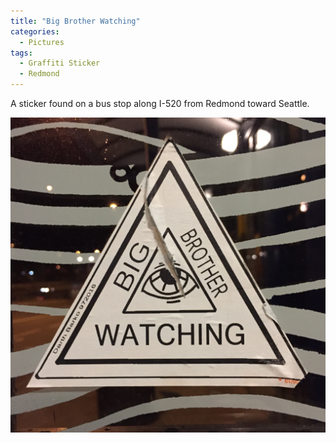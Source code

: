 ```yaml
---
title: "Big Brother Watching"
categories:
  - Pictures
tags:
  - Graffiti Sticker
  - Redmond
---
```


A sticker found on a bus stop along I-520 from Redmond toward Seattle.

![A triangular sticker containing the words BIG BROTHER WATCHING around an eye. In small print one side of the triangle has the words Darth Barko 972016.](/assets/images/2017/2017-02-15-big-brother-watching.jpg)